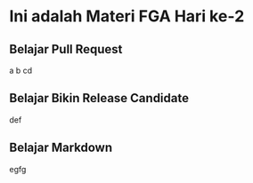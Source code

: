 # Ini adalah Materi FGA Hari ke-2

## Belajar Pull Request
a  b cd
## Belajar Bikin Release Candidate
def
## Belajar Markdown
egfg
